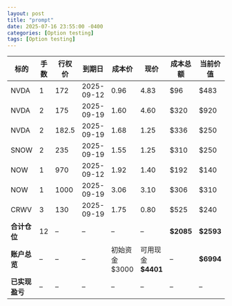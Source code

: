 ```yaml
---
layout: post
title: "prompt"
date: 2025-07-16 23:55:00 -0400
categories: [Option testing]
tags: [Option testing]
---
```



| 标的        | 手数 | 行权价   | 到期日        | 成本价         | 现价              | 成本总额       | 当前价值       | 浮盈亏       | 仓位占比  |
| --------- | -- | ----- | ---------- | ----------- | --------------- | ---------- | ---------- | --------- | ----- |
| NVDA      | 1  | 172   | 2025-09-12 | 0.96        | 4.83            | \$96       | \$483      | **+387**  | 18.6% |
| NVDA      | 2  | 175   | 2025-09-19 | 1.60        | 4.60            | \$320      | \$920      | **+600**  | 35.4% |
| NVDA      | 2  | 182.5 | 2025-09-19 | 1.68        | 1.25            | \$336      | \$250      | **-86**   | 9.6%  |
| SNOW      | 2  | 235   | 2025-09-19 | 1.55        | 1.25            | \$310      | \$250      | **-60**   | 9.6%  |
| NOW       | 1  | 970   | 2025-09-12 | 1.92        | 1.40            | \$192      | \$140      | **-52**   | 5.4%  |
| NOW       | 1  | 1000  | 2025-09-19 | 3.06        | 3.10            | \$306      | \$310      | **+4**    | 11.9% |
| CRWV      | 3  | 130   | 2025-09-19 | 1.75        | 0.80            | \$525      | \$240      | **-285**  | 9.5%  |
| **合计仓位**  | 12 | –     | –          | –           | –               | **\$2085** | **\$2593** | **+508**  | 100%  |
| **账户总览**  | –  | –     | –          | 初始资金 \$3000 | 可用现金 **\$4401** | –          | **\$6994** | **+1994** | –     |
| **已实现盈亏** | –  | –     | –          | –           | –               | –          | –          | **+3652** | –     |
